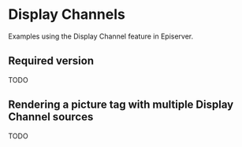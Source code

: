 # Display Channels
Examples using the Display Channel feature in Episerver.

## Required version
TODO

## Rendering a picture tag with multiple Display Channel sources
TODO
